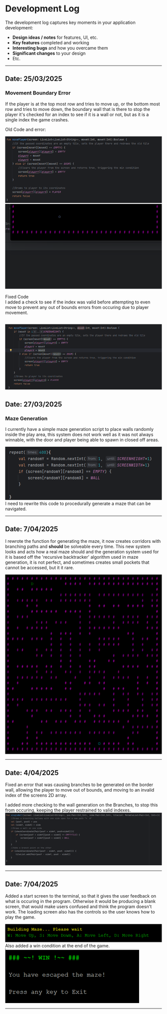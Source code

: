 # Development Log

The development log captures key moments in your application development:

- **Design ideas / notes** for features, UI, etc.
- **Key features** completed and working
- **Interesting bugs** and how you overcame them
- **Significant changes** to your design
- Etc.

---

## Date: 25/03/2025

### Movement Boundary Error
If the player is at the top most row and tries to move up, or the bottom most row and tries to move down, the boundary wall that is there to stop the player it's checked for an index to see if it is a wall or not, but as it is a single index the game crashes.

Old Code and error:

![MoveBug.png](screenshots/MoveBug.png)
![BorderCrash.gif](screenshots/BorderCrash.gif)

Fixed Code\
I added a check to see if the index was valid before attempting to even move to prevent any out of bounds errors from occuring due to player movement.

![MoveBugFixed.png](screenshots/MoveBugFixed.png)
---

## Date: 27/03/2025

### Maze Generation
I currently have a simple maze generation script to place walls randomly inside the play area, this system does not work well as it was not always winnable, with the door and player being able to spawn in closed off areas.

![OldMazeCode.png](screenshots/OldMazeCode.png)
I need to rewrite this code to procedurally generate a maze that can be navigated.

---

## Date: 7/04/2025
I rewrote the function for generating the maze, it now creates corridors with branching paths and **should** be solveable every time.
This new system looks and acts how a real maze should and the generation system used for it is based off the 'recursive backtracker' algorithm used in maze generation, it is not perfect, and sometimes creates small pockets that cannot be accessed, but it it rare.

![MazeGenNew.png](screenshots/MazeGenNew.png)

---

## Date: 4/04/2025

Fixed an error that was causing branches to be generated on the border wall, allowing the player to move out of bounds, and moving to an invalid index of the screens 2D array.

I added more checking to the wall generation on the Branches, to stop this from occuring, keeping the player restrained to valid indexes.
![BorderCheck.png](screenshots/BorderCheck.png)

---

## Date: 7/04/2025

Added a start screen to the terminal, so that it gives the user feedback on what is occuring in the program. Otherwise it would be producing a blank screen, that would make users confused and think the program doesn't work. The loading screen also has the controls so the user knows how to play the game.

![LoadingFeedback.png](screenshots/LoadingFeedback.png)
Also added a win condition at the end of the game.
![Win condition.png](screenshots/Win%20condition.png)

---


